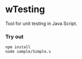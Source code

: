 # wTesting

Tool for unit testing in Java Script.

### Try out

```
npm install
node sample/Simple.s
```































